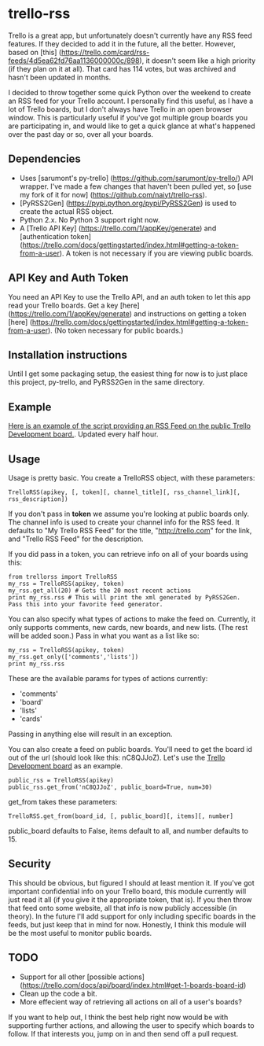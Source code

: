 # trello-rss

Trello is a great app, but unfortunately doesn't currently have any RSS feed features. If they decided to add it in the future, all the better. However, based on [this] (https://trello.com/card/rss-feeds/4d5ea62fd76aa1136000000c/898), it doesn't seem like a high priority (if they plan on it at all). That card has 114 votes, but was archived and hasn't been updated in months.

I decided to throw together some quick Python over the weekend to create an RSS feed for your Trello account. I personally find this useful, as I have a lot of Trello boards, but I don't always have Trello in an open browser window. This is particularly useful if you've got multiple group boards you are participating in, and would like to get a quick glance at what's happened over the past day or so, over all your boards.

## Dependencies

- Uses [sarumont's py-trello] (https://github.com/sarumont/py-trello/) API wrapper. I've made a few changes that haven't been pulled yet, so [use my fork of it for now] (https://github.com/naiyt/trello-rss).
- [PyRSS2Gen] (https://pypi.python.org/pypi/PyRSS2Gen) is used to create the actual RSS object.
- Python 2.x. No Python 3 support right now.
- A [Trello API Key] (https://trello.com/1/appKey/generate) and [authentication token] (https://trello.com/docs/gettingstarted/index.html#getting-a-token-from-a-user). A token is not necessary if you are viewing public boards.

## API Key and Auth Token

You need an API Key to use the Trello API, and an auth token to let this app read your Trello boards. Get a key [here] (https://trello.com/1/appKey/generate) and instructions on getting a token [here] (https://trello.com/docs/gettingstarted/index.html#getting-a-token-from-a-user). (No token necessary for public boards.)

## Installation instructions

Until I get some packaging setup, the easiest thing for now is to just place this project, py-trello, and PyRSS2Gen in the same directory.

## Example

[Here is an example of the script providing an RSS Feed on the public Trello Development board.](http://74.63.212.37/trello-dev-feed.xml). Updated every half hour.

## Usage

Usage is pretty basic. You create a TrelloRSS object, with these parameters:

    TrelloRSS(apikey, [, token][, channel_title][, rss_channel_link][, rss_description])

If you don't pass in **token** we assume you're looking at public boards only. The channel info is used to create your channel info for the RSS feed. It defaults to "My Trello RSS Feed" for the title, "http://trello.com" for the link, and "Trello RSS Feed" for the description.

If you did pass in a token, you can retrieve info on all of your boards using this:

    from trellorss import TrelloRSS
    my_rss = TrelloRSS(apikey, token)
    my_rss.get_all(20) # Gets the 20 most recent actions
    print my_rss.rss # This will print the xml generated by PyRSS2Gen. Pass this into your favorite feed generator.

You can also specify what types of actions to make the feed on. Currently, it only supports comments, new cards, new boards, and new lists. (The rest will be added soon.) Pass in what you want as a list like so:

    my_rss = TrelloRSS(apikey, token)
    my_rss.get_only(['comments','lists'])
    print my_rss.rss

These are the available params for types of actions currently:

* 'comments'
* 'board'
* 'lists'
* 'cards'

Passing in anything else will result in an exception.

You can also create a feed on public boards. You'll need to get the board id out of the url (should look like this: nC8QJJoZ). Let's use the [Trello Development board](https://trello.com/b/nC8QJJoZ/trello-development) as an example.

    public_rss = TrelloRSS(apikey)
    public_rss.get_from('nC8QJJoZ', public_board=True, num=30)

get_from takes these parameters:

    TrelloRSS.get_from(board_id, [, public_board][, items][, number]

public_board defaults to False, items default to all, and number defaults to 15.

## Security

This should be obvious, but figured I should at least mention it. If you've got important confidential info on your Trello board, this module currently will just read it all (if you give it the appropriate token, that is). If you then throw that feed onto some website, all that info is now publicly accessible (in theory). In the future I'll add support for only including specific boards in the feeds, but just keep that in mind for now. Honestly, I think this module will be the most useful to monitor public boards.

## TODO

- Support for all other [possible actions] (https://trello.com/docs/api/board/index.html#get-1-boards-board-id)
- Clean up the code a bit.
- More effecient way of retrieving all actions on all of a user's boards?

If you want to help out, I think the best help right now would be with supporting further actions, and allowing the user to specify which boards to follow. If that interests you, jump on in and then send off a pull request.
